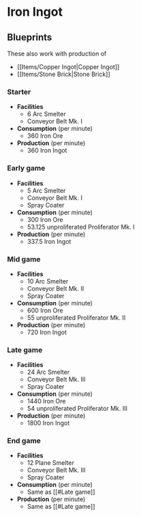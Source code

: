 # Iron Ingot

## Blueprints

These  also work with production of 
- [[Items/Copper Ingot|Copper Ingot]]
- [[Items/Stone Brick|Stone Brick]]

### Starter

- **Facilities**
	- 6 Arc Smelter
	- Conveyor Belt Mk. I
- **Consumption** (per minute)
	- 360 Iron Ore
- **Production** (per minute)
	- 360 Iron Ingot 

### Early game

- **Facilities**
	- 5 Arc Smelter
	- Conveyor Belt Mk. I
	- Spray Coater
- **Consumption** (per minute)
	- 300 Iron Ore
	- 53.125 unproliferated Proliferator Mk. I
- **Production** (per minute)
	- 337.5 Iron Ingot

### Mid game

- **Facilities**
	- 10 Arc Smelter
	- Conveyor Belt Mk. II
	- Spray Coater
- **Consumption** (per minute)
	- 600 Iron Ore
	- 55 unproliferated Proliferator Mk. II
- **Production** (per minute)
	- 720 Iron Ingot

### Late game

- **Facilities**
	- 24 Arc Smelter
	- Conveyor Belt Mk. III
	- Spray Coater
- **Consumption** (per minute)
	- 1440 Iron Ore
	- 54 unproliferated Proliferator Mk. III
- **Production** (per minute)
	- 1800 Iron Ingot

### End game

- **Facilities**
	- 12 Plane Smelter
	- Conveyor Belt Mk. III
	- Spray Coater
- **Consumption** (per minute)
	- Same as [[#Late game]]
- **Production** (per minute)
	- Same as [[#Late game]]